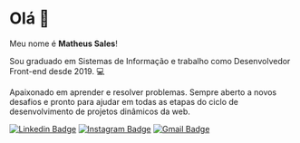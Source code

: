 # Olá 👋

Meu nome é **Matheus Sales**!

Sou graduado em Sistemas de Informação e trabalho como Desenvolvedor Front-end desde 2019.  💻

Apaixonado em aprender e resolver problemas. Sempre aberto a novos desafios e pronto para ajudar em todas as etapas do ciclo de desenvolvimento de projetos dinâmicos da web.

[![Linkedin Badge](https://img.shields.io/badge/-LinkedIn-0A66C2?style=flat-square&logo=Linkedin&logoColor=white&link=https://www.linkedin.com/matheussalesq/)](https://www.linkedin.com/matheussalesq/) [![Instagram Badge](https://img.shields.io/badge/-Instagram-C300B9?style=flat-square&logo=Instagram&logoColor=white&link=https://www.instagram.com/matheussalesq/)](https://www.instagram.com/matheussalesq/) [![Gmail Badge](https://img.shields.io/badge/-matheussalesq@gmail.com-D93025?style=flat-square&logo=Gmail&logoColor=white&link=mailto:diego.schell.f@gmail.com)](mailto:diego.schell.f@gmail.com)
